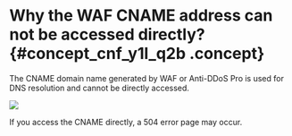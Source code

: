 # Why the WAF CNAME address can not be accessed directly? {#concept_cnf_y1l_q2b .concept}

The CNAME domain name generated by WAF or Anti-DDoS Pro is used for DNS resolution and cannot be directly accessed.

![](http://static-aliyun-doc.oss-cn-hangzhou.aliyuncs.com/assets/img/15600/15477936087988_en-US.png)

If you access the CNAME directly, a 504 error page may occur.

